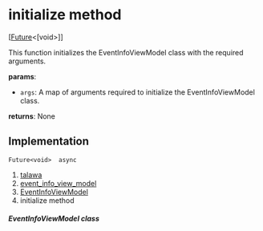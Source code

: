 
<div>

# initialize method

</div>


[[Future](https://api.flutter.dev/flutter/dart-core/Future-class.html)\<[void\>]]




This function initializes the EventInfoViewModel class with the required
arguments.

**params**:

-   `args`: A map of arguments required to initialize the
    EventInfoViewModel class.

**returns**: None



## Implementation

``` language-dart
Future<void>  async 
```







1.  [talawa](../../index.md)
2.  [event_info_view_model](../../view_model_after_auth_view_models_event_view_models_event_info_view_model/)
3.  [EventInfoViewModel](../../view_model_after_auth_view_models_event_view_models_event_info_view_model/EventInfoViewModel-class.md)
4.  initialize method

##### EventInfoViewModel class







